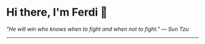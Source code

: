 <h1>Hi there, I'm Ferdi 👋</h1>

<p><em>
  "He will win who knows when to fight and when not to fight." — Sun Tzu
</em></p>

---

